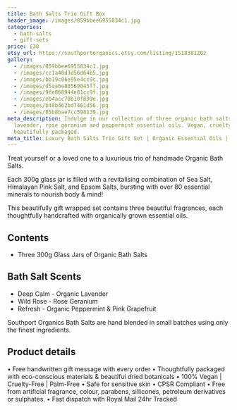 ```yaml
---
title: Bath Salts Trio Gift Box
header_image: /images/859bbee6955834c1.jpg
categories:
  - bath-salts
  - gift-sets
price: £30
etsy_url: https://southportorganics.etsy.com/listing/1518381202
gallery:
  - /images/859bbee6955834c1.jpg
  - /images/cc1a48d3d56d64b5.jpg
  - /images/bb19c06e95e4cc9c.jpg
  - /images/d5aa6e80569045ff.jpg
  - /images/9fe868944e81cc9f.jpg
  - /images/eb4acc70b10f899e.jpg
  - /images/b48b462bd7461d56.jpg
  - /images/85b8bae7cc598139.jpg
meta_description: Indulge in our collection of three organic bath salts with
  lavender, rose geranium and peppermint essential oils. Vegan, cruelty-free and
  beautifully packaged.
meta_title: Luxury Bath Salts Trio Gift Set | Organic Essential Oils | Southport Organics
---
```

Treat yourself or a loved one to a luxurious trio of handmade Organic Bath Salts.

Each 300g glass jar is filled with a revitalising combination of Sea Salt, Himalayan Pink Salt, and Epsom Salts, bursting with over 80 essential minerals to nourish body & mind!

This beautifully gift wrapped set contains three beautiful fragrances, each thoughtfully handcrafted with organically grown essential oils.

## Contents

- Three 300g Glass Jars of Organic Bath Salts

## Bath Salt Scents

- Deep Calm - Organic Lavender
- Wild Rose - Rose Geranium
- Refresh - Organic Peppermint & Pink Grapefruit

Southport Organics Bath Salts are hand blended in small batches using only the finest ingredients.

## Product details

• Free handwritten gift message with every order
• Thoughtfully packaged with eco-conscious materials & beautiful dried botanicals
• 100% Vegan | Cruelty-Free | Palm-Free
• Safe for sensitive skin
• CPSR Compliant
• Free from artificial fragrance, colour, parabens, sillicones, petroleum derivatives or sulphates.
• Fast dispatch with Royal Mail 24hr Tracked